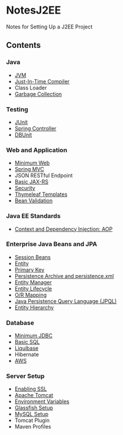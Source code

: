 # NotesJ2EE
Notes for Setting Up a J2EE Project


## Contents

### Java
* [JVM](/Java/JVM.md)
* [Just-In-Time Compiler](/Java/JIT.md)
* Class Loader
* [Garbage Collection](/Java/GarbageCollection.md)

### Testing
* [JUnit](/Testing/JUnit.md)
* [Spring Controller](/Testing/SpringController.md)
* [DBUnit](/Testing/DBUnit.md)

### Web and Application
* [Minimum Web](WebAndApplication/MinimumWeb.md)
* [Spring MVC](WebAndApplication/SpringMVC.md)
* JSON RESTful Endpoint
* [Basic JAX-RS](WebAndApplication/BasicJAXRS.md)
* [Security](WebAndApplication/Security.md)
* [Thymeleaf Templates](WebAndApplication/ThymeleafTemplates.md)
* [Bean Validation](WebAndApplication/BeanValidation.md)

### Java EE Standards
* [Context and Dependency Injection: AOP](https://dzone.com/articles/cdi-aop)

### Enterprise Java Beans and JPA
* [Session Beans](/EnterpriseJavaBeansAndJPA/SessionBeans.md)
* [Entity](/EnterpriseJavaBeansAndJPA/Entity.md)
* [Primary Key](/EnterpriseJavaBeansAndJPA/PrimaryKey.md)
* [Persistence Archive and persistence.xml](/EnterpriseJavaBeansAndJPA/PersistenceArchive.md)
* [Entity Manager](/EnterpriseJavaBeansAndJPA/EntityManager.md)
* [Entity Lifecycle](/EnterpriseJavaBeansAndJPA/EntityLifecycle.md)
* [O/R Mapping](/EnterpriseJavaBeansAndJPA/ORMapping.md)
* [Java Persistence Query Language (JPQL)](/EnterpriseJavaBeansAndJPA/JPQL.md)
* [Entity Hierarchy](/EnterpriseJavaBeansAndJPA/EntityHierarchy.md)

### Database
* [Minimum JDBC](/Database/MinimumJDBC.md)
* [Basic SQL](/Database/BasicSQL.md)
* [Liquibase](/Database/Liquibase.md)
* Hibernate
* [AWS](/Database/AWS.md)

### Server Setup
* [Enabling SSL](/ServerSetup/EnablingSSL.md)
* [Apache Tomcat](/ServerSetup/ApacheTomcat.md)
* [Environment Variables](/ServerSetup/EnvironmentVariables.md)
* [Glassfish Setup](/ServerSetup/GlassfishSetup.md)
* [MySQL Setup](/ServerSetup/MySQLSetup.md)
* Tomcat Plugin
* Maven Profiles
